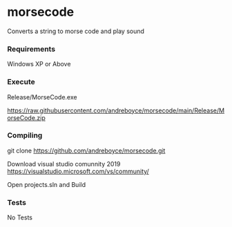 # morsecode

Converts a string to morse code and play sound

### Requirements

Windows XP or Above

### Execute

Release/MorseCode.exe

https://raw.githubusercontent.com/andreboyce/morsecode/main/Release/MorseCode.zip

### Compiling

git clone https://github.com/andreboyce/morsecode.git

Download visual studio comunnity 2019 https://visualstudio.microsoft.com/vs/community/

Open projects.sln and Build

### Tests

No Tests
